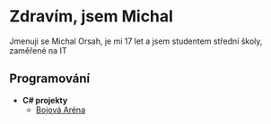 <h1>Zdravím, jsem Michal</h1>
<div>
  <p>Jmenuji se Michal Orsah, je mi 17 let a jsem studentem střední školy, zaměřené na IT</p>
</div>

<h2>Programování</h2>

- <b>C# projekty </b>
  - [Bojová Aréna](https://github.com/OrMichal/Arena)

<!--
**joshmadakor1/joshmadakor1** is a ✨ _special_ ✨ repository because its `README.md` (this file) appears on your GitHub profile.

Here are some ideas to get you started:

- 🔭 I’m currently working on ...
- 🌱 I’m currently learning ...
- 👯 I’m looking to collaborate on ...
- 🤔 I’m looking for help with ...
- 💬 Ask me about ...
- 📫 How to reach me: ...
- 😄 Pronouns: ...
- ⚡ Fun fact: ...
-->
